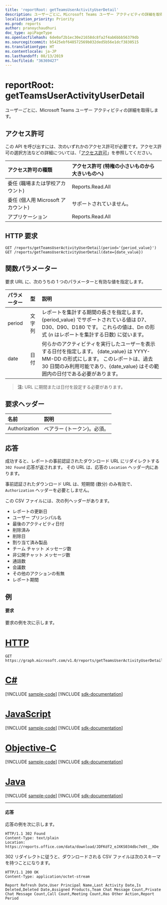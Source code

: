 ```yaml
---
title: 'reportRoot: getTeamsUserActivityUserDetail'
description: ユーザーごとに、Microsoft Teams ユーザー アクティビティの詳細を取得します。
localization_priority: Priority
ms.prod: reports
author: pranoychaudhuri
doc_type: apiPageType
ms.openlocfilehash: 6de0af2b1ec30e21658dc8fa2f4ab6bbb56379db
ms.sourcegitcommit: b5425ebf648572569b032ded5b56e1dcf3830515
ms.translationtype: HT
ms.contentlocale: ja-JP
ms.lasthandoff: 08/13/2019
ms.locfileid: "36369427"
---
```

# <a name="reportroot-getteamsuseractivityuserdetail"></a>reportRoot: getTeamsUserActivityUserDetail

ユーザーごとに、Microsoft Teams ユーザー アクティビティの詳細を取得します。

## <a name="permissions"></a>アクセス許可

この API を呼び出すには、次のいずれかのアクセス許可が必要です。アクセス許可の選択方法などの詳細については、「[アクセス許可](/graph/permissions-reference)」を参照してください。

| アクセス許可の種類                        | アクセス許可 (特権の小さいものから大きいものへ) |
| :------------------------------------- | :--------------------------------------- |
| 委任 (職場または学校アカウント)     | Reports.Read.All                         |
| 委任 (個人用 Microsoft アカウント) | サポートされていません。                           |
| アプリケーション                            | Reports.Read.All                         |

## <a name="http-request"></a>HTTP 要求

<!-- { "blockType": "samples" } -->

```http
GET /reports/getTeamsUserActivityUserDetail(period='{period_value}')
GET /reports/getTeamsUserActivityUserDetail(date={date_value})
```

## <a name="function-parameters"></a>関数パラメーター

要求 URL に、次のうちの 1 つのパラメーターと有効な値を指定します。

| パラメーター | 型   | 説明                              |
| :-------- | :----- | :--------------------------------------- |
| period    | 文字列 | レポートを集計する期間の長さを指定します。 {period_value} でサポートされている値は D7、D30、D90、D180 です。 これらの値は、D*n* の形式 (*n* はレポートを集計する日数) に従います。 |
| date      | 日付   | 何らかのアクティビティを実行したユーザーを表示する日付を指定します。 {date_value} は YYYY-MM-DD の形式にします。 このレポートは、過去 30 日間のみ利用可能であり、{date_value} はその範囲内の日付である必要があります。 |

> **注:** URL に期間または日付を設定する必要があります。

## <a name="request-headers"></a>要求ヘッダー

| 名前          | 説明               |
| :------------ | :------------------------ |
| Authorization | ベアラー {トークン}。必須。 |

## <a name="response"></a>応答

成功すると、レポートの事前認証されたダウンロード URL にリダイレクトする `302 Found` 応答が返されます。 その URL は、応答の `Location` ヘッダー内にあります。

事前認証されたダウンロード URL は、短期間 (数分) のみ有効で、`Authorization` ヘッダーを必要としません。

この CSV ファイルには、次の列ヘッダーがあります。

- レポートの更新日
- ユーザー プリンシパル名
- 最後のアクティビティ日付
- 削除済み
- 削除日
- 割り当て済み製品
- チーム チャット メッセージ数
- 非公開チャット メッセージ数
- 通話数
- 会議数
- その他のアクションの有無
- レポート期間

## <a name="example"></a>例

#### <a name="request"></a>要求

要求の例を次に示します。


# <a name="httptabhttp"></a>[HTTP](#tab/http)
<!-- {
  "blockType": "request",
  "name": "reportroot_getteamsuseractivityuserdetail"
}-->

```http
GET https://graph.microsoft.com/v1.0/reports/getTeamsUserActivityUserDetail(period='D7')
```
# <a name="ctabcsharp"></a>[C#](#tab/csharp)
[!INCLUDE [sample-code](../includes/snippets/csharp/reportroot-getteamsuseractivityuserdetail-csharp-snippets.md)]
[!INCLUDE [sdk-documentation](../includes/snippets/snippets-sdk-documentation-link.md)]

# <a name="javascripttabjavascript"></a>[JavaScript](#tab/javascript)
[!INCLUDE [sample-code](../includes/snippets/javascript/reportroot-getteamsuseractivityuserdetail-javascript-snippets.md)]
[!INCLUDE [sdk-documentation](../includes/snippets/snippets-sdk-documentation-link.md)]

# <a name="objective-ctabobjc"></a>[Objective-C](#tab/objc)
[!INCLUDE [sample-code](../includes/snippets/objc/reportroot-getteamsuseractivityuserdetail-objc-snippets.md)]
[!INCLUDE [sdk-documentation](../includes/snippets/snippets-sdk-documentation-link.md)]

# <a name="javatabjava"></a>[Java](#tab/java)
[!INCLUDE [sample-code](../includes/snippets/java/reportroot-getteamsuseractivityuserdetail-java-snippets.md)]
[!INCLUDE [sdk-documentation](../includes/snippets/snippets-sdk-documentation-link.md)]

---


#### <a name="response"></a>応答

応答の例を次に示します。

<!-- {
  "blockType": "response",
  "truncated": true,
  "@odata.type": "microsoft.graph.report"
} -->

```http
HTTP/1.1 302 Found
Content-Type: text/plain
Location: https://reports.office.com/data/download/JDFKdf2_eJXKS034dbc7e0t__XDe
```

302 リダイレクトに従うと、ダウンロードされる CSV ファイルは次のスキーマを持つことになります。

<!-- { "blockType": "ignored" } --> 

```http
HTTP/1.1 200 OK
Content-Type: application/octet-stream

Report Refresh Date,User Principal Name,Last Activity Date,Is Deleted,Deleted Date,Assigned Products,Team Chat Message Count,Private Chat Message Count,Call Count,Meeting Count,Has Other Action,Report Period
```
<!-- uuid: 8fcb5dbc-d5aa-4681-8e31-b001d5168d79 
2015-10-25 14:57:30 UTC -->
<!-- {
  "type": "#page.annotation",
  "description": "Example",
  "keywords": "",
  "section": "documentation",
  "tocPath": "",
  "suppressions": [
  ]
}-->
